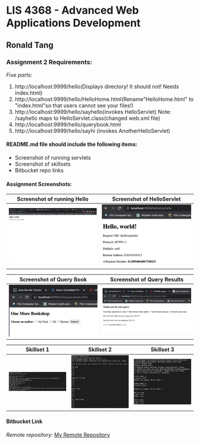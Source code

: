 # LIS 4368 - Advanced Web Applications Development 

## Ronald Tang

### Assignment 2 Requirements:

*Five parts:*

1. http://localhost:9999/hello(Displays directory! It should not! Needs index.html)
2. http://localhost:9999/hello/HelloHome.html(Rename"HelloHome.html" to "index.html"so that users cannot see your files!)
3. http://localhost:9999/hello/sayhello(invokes HelloServlet) Note: /sayhello maps to HelloServlet.class(changed web.xml file)
4. http://localhost:9999/hello/querybook.html
5. http://localhost:9999/hello/sayhi (invokes AnotherHelloServlet)

#### README.md file should include the following items:

* Screenshot of running servlets
* Screenshot of skillsets
* Bitbucket repo links

#### Assignment Screenshots:

| Screenshot of running Hello | Screenshot of HelloServlet |
| ---------- | ---------- |
| ![Screenshot of running Hello](img/hello.png) | ![HelloServlet Screenshot](img/say_hello.png) |

| Screenshot of Query Book | Screenshot of Query Results|
| ---------- | ---------- |
| ![Query book screenshot](img/query.png) | ![Query Results Screenshot](img/query_results.png) |

| Skillset 1 | Skillset 2 | Skillset 3 |
| ---------- | ---------- | ---------- |
| ![Screenshot of Skillset 1](img/ss1.png) | ![Screenshot of Skillset 2](img/ss2.png) | ![Screenshot of Skillset 3](img/ss3.png)

#### Bitbucket Link

*Remote repository:*
[My Remote Repository ](https://bitbucket.org/ronaldtang1/lis4381/ "My Remote Repository")